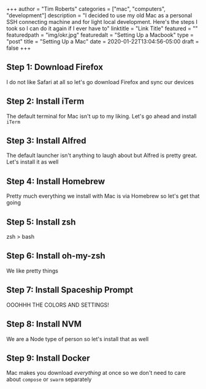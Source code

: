 +++
author = "Tim Roberts"
categories = ["mac", "computers", "development"]
description = "I decided to use my old Mac as a personal SSH connecting machine and for light local development. Here's the steps I took so I can do it again if I ever have to"
linktitle = "Link Title"
featured = ""
featuredpath = "img/okr.jpg"
featuredalt = "Setting Up a Macbook"
type = "post"
title = "Setting Up a Mac"
date = 2020-01-22T13:04:56-05:00
draft = false
+++


## Step 1: Download Firefox

I do not like Safari at all so let's go download Firefox and sync our devices

## Step 2: Install iTerm

The default terminal for Mac isn't up to my liking. Let's go ahead and install `iTerm`

## Step 3: Install Alfred

The default launcher isn't anything to laugh about but Alfred is pretty great. Let's install it as well

## Step 4: Install Homebrew

Pretty much everything we install with Mac is via Homebrew so let's get that going

## Step 5: Install zsh

zsh > bash

## Step 6: Install oh-my-zsh

We like pretty things

## Step 7: Install Spaceship Prompt

OOOHHH THE COLORS AND SETTINGS!

## Step 8: Install NVM

We are a Node type of person so let's install that as well

## Step 9: Install Docker

Mac makes you download _everything_ at once so we don't need to care about `compose` or `swarm` separately